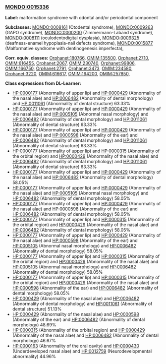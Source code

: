 
### [MONDO:0015336](http://purl.obolibrary.org/obo/MONDO_0015336)
**Label:** malformation syndrome with odontal and/or periodontal component

**Subclasses:** [MONDO:0008161](http://purl.obolibrary.org/obo/MONDO_0008161) (Otodental syndrome), [MONDO:0009263](http://purl.obolibrary.org/obo/MONDO_0009263) (GAPO syndrome), [MONDO:0000200](http://purl.obolibrary.org/obo/MONDO_0000200) (Zimmermann-Laband syndrome), [MONDO:0008111](http://purl.obolibrary.org/obo/MONDO_0008111) (oculodentodigital dysplasia), [MONDO:0009325](http://purl.obolibrary.org/obo/MONDO_0009325) (deafness-enamel hypoplasia-nail defects syndrome), [MONDO:0015877](http://purl.obolibrary.org/obo/MONDO_0015877) (Malformative syndrome with dentinogenesis imperfecta), 

**Corr. equiv. classes:** [Orphanet:180766](http://www.orpha.net/ORDO/Orphanet_180766), [OMIM:135500](http://purl.obolibrary.org/obo/OMIM_135500), [Orphanet:2710](http://www.orpha.net/ORDO/Orphanet_2710), [OMIM:616455](http://purl.obolibrary.org/obo/OMIM_616455), [Orphanet:2067](http://www.orpha.net/ORDO/Orphanet_2067), [OMIM:230740](http://purl.obolibrary.org/obo/OMIM_230740), [Orphanet:99806](http://www.orpha.net/ORDO/Orphanet_99806), [OMIM:166750](http://purl.obolibrary.org/obo/OMIM_166750), [Orphanet:2791](http://www.orpha.net/ORDO/Orphanet_2791), [Orphanet:3473](http://www.orpha.net/ORDO/Orphanet_3473), [OMIM:234580](http://purl.obolibrary.org/obo/OMIM_234580), [Orphanet:3220](http://www.orpha.net/ORDO/Orphanet_3220), [OMIM:616617](http://purl.obolibrary.org/obo/OMIM_616617), [OMIM:164200](http://purl.obolibrary.org/obo/OMIM_164200), [OMIM:257850](http://purl.obolibrary.org/obo/OMIM_257850), 

**Class expressions from DL-Learner:**

- [HP:0000177](http://purl.obolibrary.org/obo/HP_0000177) (Abnormality of upper lip) and [HP:0000429](http://purl.obolibrary.org/obo/HP_0000429) (Abnormality of the nasal alae) and [HP:0006482](http://purl.obolibrary.org/obo/HP_0006482) (Abnormality of dental morphology) and [HP:0011061](http://purl.obolibrary.org/obo/HP_0011061) (Abnormality of dental structure) 63.33%
- [HP:0000177](http://purl.obolibrary.org/obo/HP_0000177) (Abnormality of upper lip) and [HP:0000429](http://purl.obolibrary.org/obo/HP_0000429) (Abnormality of the nasal alae) and [HP:0005105](http://purl.obolibrary.org/obo/HP_0005105) (Abnormal nasal morphology) and [HP:0006482](http://purl.obolibrary.org/obo/HP_0006482) (Abnormality of dental morphology) and [HP:0011061](http://purl.obolibrary.org/obo/HP_0011061) (Abnormality of dental structure) 63.33%
- [HP:0000177](http://purl.obolibrary.org/obo/HP_0000177) (Abnormality of upper lip) and [HP:0000429](http://purl.obolibrary.org/obo/HP_0000429) (Abnormality of the nasal alae) and [HP:0000598](http://purl.obolibrary.org/obo/HP_0000598) (Abnormality of the ear) and [HP:0006482](http://purl.obolibrary.org/obo/HP_0006482) (Abnormality of dental morphology) and [HP:0011061](http://purl.obolibrary.org/obo/HP_0011061) (Abnormality of dental structure) 63.33%
- [HP:0000177](http://purl.obolibrary.org/obo/HP_0000177) (Abnormality of upper lip) and [HP:0000315](http://purl.obolibrary.org/obo/HP_0000315) (Abnormality of the orbital region) and [HP:0000429](http://purl.obolibrary.org/obo/HP_0000429) (Abnormality of the nasal alae) and [HP:0006482](http://purl.obolibrary.org/obo/HP_0006482) (Abnormality of dental morphology) and [HP:0011061](http://purl.obolibrary.org/obo/HP_0011061) (Abnormality of dental structure) 63.33%
- [HP:0000177](http://purl.obolibrary.org/obo/HP_0000177) (Abnormality of upper lip) and [HP:0000429](http://purl.obolibrary.org/obo/HP_0000429) (Abnormality of the nasal alae) and [HP:0006482](http://purl.obolibrary.org/obo/HP_0006482) (Abnormality of dental morphology) 58.05%
- [HP:0000177](http://purl.obolibrary.org/obo/HP_0000177) (Abnormality of upper lip) and [HP:0000429](http://purl.obolibrary.org/obo/HP_0000429) (Abnormality of the nasal alae) and [HP:0005105](http://purl.obolibrary.org/obo/HP_0005105) (Abnormal nasal morphology) and [HP:0006482](http://purl.obolibrary.org/obo/HP_0006482) (Abnormality of dental morphology) 58.05%
- [HP:0000177](http://purl.obolibrary.org/obo/HP_0000177) (Abnormality of upper lip) and [HP:0000429](http://purl.obolibrary.org/obo/HP_0000429) (Abnormality of the nasal alae) and [HP:0000598](http://purl.obolibrary.org/obo/HP_0000598) (Abnormality of the ear) and [HP:0006482](http://purl.obolibrary.org/obo/HP_0006482) (Abnormality of dental morphology) 58.05%
- [HP:0000177](http://purl.obolibrary.org/obo/HP_0000177) (Abnormality of upper lip) and [HP:0000315](http://purl.obolibrary.org/obo/HP_0000315) (Abnormality of the orbital region) and [HP:0000429](http://purl.obolibrary.org/obo/HP_0000429) (Abnormality of the nasal alae) and [HP:0006482](http://purl.obolibrary.org/obo/HP_0006482) (Abnormality of dental morphology) 58.05%
- [HP:0000177](http://purl.obolibrary.org/obo/HP_0000177) (Abnormality of upper lip) and [HP:0000429](http://purl.obolibrary.org/obo/HP_0000429) (Abnormality of the nasal alae) and [HP:0000598](http://purl.obolibrary.org/obo/HP_0000598) (Abnormality of the ear) and [HP:0005105](http://purl.obolibrary.org/obo/HP_0005105) (Abnormal nasal morphology) and [HP:0006482](http://purl.obolibrary.org/obo/HP_0006482) (Abnormality of dental morphology) 58.05%
- [HP:0000177](http://purl.obolibrary.org/obo/HP_0000177) (Abnormality of upper lip) and [HP:0000315](http://purl.obolibrary.org/obo/HP_0000315) (Abnormality of the orbital region) and [HP:0000429](http://purl.obolibrary.org/obo/HP_0000429) (Abnormality of the nasal alae) and [HP:0005105](http://purl.obolibrary.org/obo/HP_0005105) (Abnormal nasal morphology) and [HP:0006482](http://purl.obolibrary.org/obo/HP_0006482) (Abnormality of dental morphology) 58.05%
- [HP:0000177](http://purl.obolibrary.org/obo/HP_0000177) (Abnormality of upper lip) and [HP:0000315](http://purl.obolibrary.org/obo/HP_0000315) (Abnormality of the orbital region) and [HP:0000429](http://purl.obolibrary.org/obo/HP_0000429) (Abnormality of the nasal alae) and [HP:0000598](http://purl.obolibrary.org/obo/HP_0000598) (Abnormality of the ear) and [HP:0006482](http://purl.obolibrary.org/obo/HP_0006482) (Abnormality of dental morphology) 58.05%
- [HP:0000429](http://purl.obolibrary.org/obo/HP_0000429) (Abnormality of the nasal alae) and [HP:0006482](http://purl.obolibrary.org/obo/HP_0006482) (Abnormality of dental morphology) and [HP:0011061](http://purl.obolibrary.org/obo/HP_0011061) (Abnormality of dental structure) 51.13%
- [HP:0000429](http://purl.obolibrary.org/obo/HP_0000429) (Abnormality of the nasal alae) and [HP:0000598](http://purl.obolibrary.org/obo/HP_0000598) (Abnormality of the ear) and [HP:0006482](http://purl.obolibrary.org/obo/HP_0006482) (Abnormality of dental morphology) 48.69%
- [HP:0000315](http://purl.obolibrary.org/obo/HP_0000315) (Abnormality of the orbital region) and [HP:0000429](http://purl.obolibrary.org/obo/HP_0000429) (Abnormality of the nasal alae) and [HP:0006482](http://purl.obolibrary.org/obo/HP_0006482) (Abnormality of dental morphology) 46.67%
- [HP:0000163](http://purl.obolibrary.org/obo/HP_0000163) (Abnormality of the oral cavity) and [HP:0000430](http://purl.obolibrary.org/obo/HP_0000430) (Underdeveloped nasal alae) and [HP:0012759](http://purl.obolibrary.org/obo/HP_0012759) (Neurodevelopmental abnormality) 44.96%


